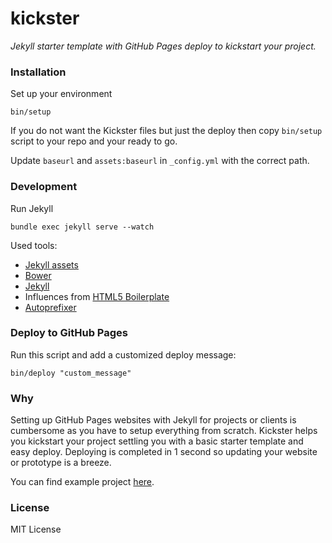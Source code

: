 kickster
========

*Jekyll starter template with GitHub Pages deploy to kickstart your project.*

### Installation

Set up your environment

    bin/setup

If you do not want the Kickster files but just the deploy then copy `bin/setup` script to your repo and your ready to go.

Update `baseurl` and `assets:baseurl` in `_config.yml` with the correct path.

### Development

Run Jekyll

    bundle exec jekyll serve --watch

Used tools:
  - [Jekyll assets](http://ixti.net/jekyll-assets/)
  - [Bower](http://bower.io/)
  - [Jekyll](http://jekyllrb.com/)
  - Influences from [HTML5 Boilerplate](https://html5boilerplate.com/)
  - [Autoprefixer](https://github.com/postcss/autoprefixer)

### Deploy to GitHub Pages

Run this script and add a customized deploy message:

    bin/deploy "custom_message"

### Why

Setting up GitHub Pages websites with Jekyll for projects or clients is cumbersome as you have to setup everything from scratch. Kickster helps you kickstart your project settling you with a basic starter template and easy deploy. Deploying is completed in 1 second so updating your website or prototype is a breeze.

You can find example project [here](https://github.com/nielsenramon/kickster/tree/website).

### License

MIT License
